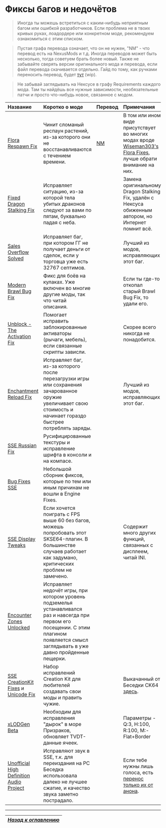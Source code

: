 # Фиксы багов и недочётов

> Иногда ты можешь встретиться с каким-нибудь неприятным багом или ошибкой разработчиков. Если проблема не в твоих кривых руках, лоадордере или конкретном моде, рекомендуем ознакомиться с этим списком.

> Пустая графа перевода означает, что он не нужен, "NM" - что перевод есть на NexusMods и т.д. Иногда переводов может быть несколько, тогда советуем брать более новый. Также не забывайте сверять версии оригинального мода и перевода, если файл перевода скачивается отдельно. Гайд по тому, как ручками переносить перевод, будет [тут](https://youtu.be/dQw4w9WgXcQ) (wip).

> Не забывай заглядывать на Нексусе в графу Requirements каждого мода. Там ты найдёшь все нужные зависимости, необязательные патчи и просто что-нибудь новое, связанное с модом.

| Название | Коротко о моде | Перевод | Примечания |
| :---------------- | :------------- | :------ | :--------- |
| [Flora Respawn Fix](https://www.nexusmods.com/skyrimspecialedition/mods/13186) | Чинит сломаный респаун растений, из-за которого они не восстанавливаются с течением времени. | [NM](https://www.nexusmods.com/skyrimspecialedition/mods/16188) | В том или ином виде присутствует во многих модах вроде [Wiseman303's Flora Fixes](https://www.nexusmods.com/skyrimspecialedition/mods/28197), лучше обрати внимание на них. |
| [Fixed Dragon Stalking Fix](https://mega.nz/file/C5pWCKRb#tcd48iiw2oSjOrJH5tnVeQHVKCxb8jHgFJqQ-7IJngY) | Исправляет ситуацию, из-за которой тела убитых драконов следуют за вами по пятам, буквально падая с неба. | | Замена оригинальному Dragon Stalking Fix, удалён с Нексуса обиженным автором, но Интернет помнит всё. |
| [Sales Overflow Solved](https://www.nexusmods.com/skyrimspecialedition/mods/41625) | Исправляет баг, при котором ГГ не получает деньги от сделок, если у торговца уже есть 32767 септимов. | | Лучший из модов, исправляющих этот баг. |
| [Modern Brawl Bug Fix](https://www.nexusmods.com/skyrimspecialedition/mods/1473) | Фикс для боёв на кулаках. Уже включен во многие другие моды, так что читай описания. | | Если ты где-то откопал старый Brawl Bug Fix, то удали его. |
| [Unblock - The Activation Fix](https://www.nexusmods.com/skyrimspecialedition/mods/221) | Помогает исправить заблокированные активаторы (рычаги, мебель), если связанные скрипты зависли. | | Скорее всего никогда не понадобится. |
| [Enchantment Reload Fix](https://www.nexusmods.com/skyrimspecialedition/mods/21055) | Исправляет баг, из-за которого после перезагрузки игры или сохранения зачарованное оружие увеличивает свою стоимость и начинает гораздо быстрее потреблять заряды. | | Лучший из модов, исправляющих этот баг. |
| [SSE Russian Fix](https://www.nexusmods.com/skyrimspecialedition/mods/887) | Русифицированные текстуры и исправление шрифта в консоли и на компасе. | | |
| [Bug Fixes SSE](https://www.nexusmods.com/skyrimspecialedition/mods/33261) | Небольшой сборник фиксов, которые по тем или иным причинам не вошли в Engine Fixes. | |  |
| [SSE Display Tweaks](https://www.nexusmods.com/skyrimspecialedition/mods/34705) | Если хочется поиграть с FPS выше 60 без багов, можешь попробовать этот SKSE64-плагин. В большинстве случаев работает как задумано, критических проблем не замечено. | | Содержит много других функций, связанных с дисплеем, читай INI. |
| [Encounter Zones Unlocked](https://www.nexusmods.com/skyrimspecialedition/mods/19608) | Исправляет недочёт игры, при котором уровень подземелья устанавливался раз и навсегда при первом его посещении. С этим плагином появляется смысл заглядывать в уже давно пройденные пещерки. | | |
| [SSE CreationKit Fixes](https://www.nexusmods.com/skyrimspecialedition/mods/20061) и [Unicode Fix](https://gamer-mods.ru/load/skyrim_se/patchi/creation_kit_64_sse_unicode/153-1-0-10628) | Набор исправлений Creation Kit для любителей создавать свои моды и править чужие. | | Выкачанный от Беседки CK64 [здесь](https://mega.nz/file/vw5jXIYA#pNNWUNj0OVddq6MNs54bGMycFk3Er-jM5pbdGeErXSo). |
| [xLODGen Beta](https://stepmodifications.org/forum/topic/13451-xlodgen-terrain-lod-beta-84-for-fnv-fo3-fo4-fo4vr-tes5-sse-tes5vr-enderal-enderalse/) | Необходим для исправления "дырок" в море Призраков, обновляет TVDT-данные ячеек. | | Параметры - Q:3, H:100, R:100, M:-Flat+Border |
| [Unofficial High Definition Audio Project](https://www.nexusmods.com/skyrimspecialedition/mods/18115) | Исправляют звук в SSE, т.к. для переиздания на PC Беседка использовала далеко не лучшее сжатие, и качество звука заметно пострадало. | | Если тебе нужны лишь голоса, есть [перенос только их от анона](https://mega.nz/#!a0QniYaR!NKCmyG3DQZUaiTZ24Yw3JvJDHJH9K_k0Q7Kmai55at0). |

------

|[*Назад к оглавлению*](../01_Оглавление.md)|
|:---:|
